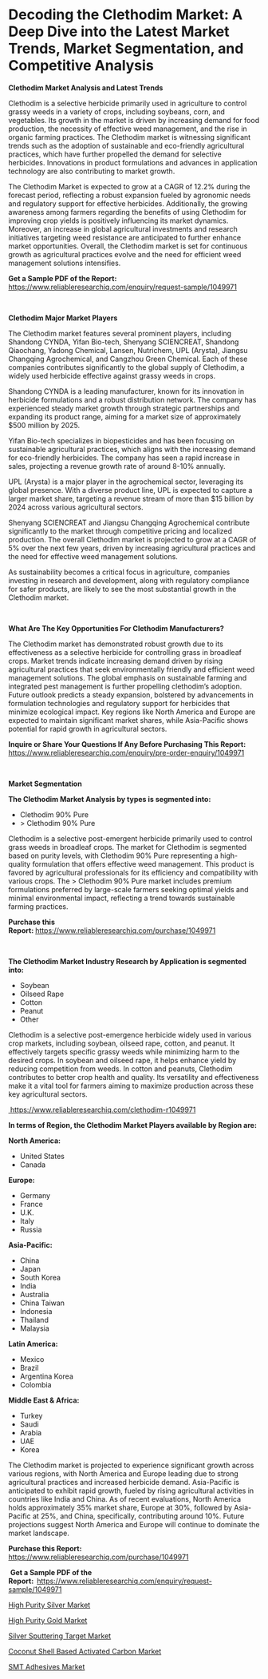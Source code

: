 <p><h1>Decoding the Clethodim Market: A Deep Dive into the Latest Market Trends, Market Segmentation, and Competitive Analysis</h1></p><p><strong>Clethodim Market Analysis and Latest Trends</strong></p>
<p><p>Clethodim is a selective herbicide primarily used in agriculture to control grassy weeds in a variety of crops, including soybeans, corn, and vegetables. Its growth in the market is driven by increasing demand for food production, the necessity of effective weed management, and the rise in organic farming practices. The Clethodim market is witnessing significant trends such as the adoption of sustainable and eco-friendly agricultural practices, which have further propelled the demand for selective herbicides. Innovations in product formulations and advances in application technology are also contributing to market growth.</p><p>The Clethodim Market is expected to grow at a CAGR of 12.2% during the forecast period, reflecting a robust expansion fueled by agronomic needs and regulatory support for effective herbicides. Additionally, the growing awareness among farmers regarding the benefits of using Clethodim for improving crop yields is positively influencing its market dynamics. Moreover, an increase in global agricultural investments and research initiatives targeting weed resistance are anticipated to further enhance market opportunities. Overall, the Clethodim market is set for continuous growth as agricultural practices evolve and the need for efficient weed management solutions intensifies.</p></p>
<p><strong>Get a Sample PDF of the Report:&nbsp;</strong> <a href="https://www.reliableresearchiq.com/enquiry/request-sample/1049971?utm_campaign=1129&utm_medium=2&utm_source=Github&utm_content=ia&utm_term=02042025&utm_id=clethodim">https://www.reliableresearchiq.com/enquiry/request-sample/1049971</a></p>
<p>&nbsp;</p>
<p><strong>Clethodim Major Market Players</strong></p>
<p><p>The Clethodim market features several prominent players, including Shandong CYNDA, Yifan Bio-tech, Shenyang SCIENCREAT, Shandong Qiaochang, Yadong Chemical, Lansen, Nutrichem, UPL (Arysta), Jiangsu Changqing Agrochemical, and Cangzhou Green Chemical. Each of these companies contributes significantly to the global supply of Clethodim, a widely used herbicide effective against grassy weeds in crops.</p><p>Shandong CYNDA is a leading manufacturer, known for its innovation in herbicide formulations and a robust distribution network. The company has experienced steady market growth through strategic partnerships and expanding its product range, aiming for a market size of approximately $500 million by 2025.</p><p>Yifan Bio-tech specializes in biopesticides and has been focusing on sustainable agricultural practices, which aligns with the increasing demand for eco-friendly herbicides. The company has seen a rapid increase in sales, projecting a revenue growth rate of around 8-10% annually.</p><p>UPL (Arysta) is a major player in the agrochemical sector, leveraging its global presence. With a diverse product line, UPL is expected to capture a larger market share, targeting a revenue stream of more than $15 billion by 2024 across various agricultural sectors.</p><p>Shenyang SCIENCREAT and Jiangsu Changqing Agrochemical contribute significantly to the market through competitive pricing and localized production. The overall Clethodim market is projected to grow at a CAGR of 5% over the next few years, driven by increasing agricultural practices and the need for effective weed management solutions.</p><p>As sustainability becomes a critical focus in agriculture, companies investing in research and development, along with regulatory compliance for safer products, are likely to see the most substantial growth in the Clethodim market.</p></p>
<p>&nbsp;</p>
<p><strong>What Are The Key Opportunities For Clethodim Manufacturers?</strong></p>
<p><p>The Clethodim market has demonstrated robust growth due to its effectiveness as a selective herbicide for controlling grass in broadleaf crops. Market trends indicate increasing demand driven by rising agricultural practices that seek environmentally friendly and efficient weed management solutions. The global emphasis on sustainable farming and integrated pest management is further propelling clethodim’s adoption. Future outlook predicts a steady expansion, bolstered by advancements in formulation technologies and regulatory support for herbicides that minimize ecological impact. Key regions like North America and Europe are expected to maintain significant market shares, while Asia-Pacific shows potential for rapid growth in agricultural sectors.</p></p>
<p><strong>Inquire or Share Your Questions If Any Before Purchasing This Report:</strong> <a href="https://www.reliableresearchiq.com/enquiry/pre-order-enquiry/1049971?utm_campaign=1129&utm_medium=2&utm_source=Github&utm_content=ia&utm_term=02042025&utm_id=clethodim">https://www.reliableresearchiq.com/enquiry/pre-order-enquiry/1049971</a></p>
<p>&nbsp;</p>
<p><strong>Market Segmentation</strong></p>
<p><strong>The Clethodim Market Analysis by types is segmented into:</strong></p>
<p><ul><li>Clethodim 90% Pure</li><li>> Clethodim 90% Pure</li></ul></p>
<p><p>Clethodim is a selective post-emergent herbicide primarily used to control grass weeds in broadleaf crops. The market for Clethodim is segmented based on purity levels, with Clethodim 90% Pure representing a high-quality formulation that offers effective weed management. This product is favored by agricultural professionals for its efficiency and compatibility with various crops. The > Clethodim 90% Pure market includes premium formulations preferred by large-scale farmers seeking optimal yields and minimal environmental impact, reflecting a trend towards sustainable farming practices.</p></p>
<p><strong>Purchase this Report:&nbsp;</strong><a href="https://www.reliableresearchiq.com/purchase/1049971?utm_campaign=1129&utm_medium=2&utm_source=Github&utm_content=ia&utm_term=02042025&utm_id=clethodim">https://www.reliableresearchiq.com/purchase/1049971</a></p>
<p>&nbsp;</p>
<p><strong>The Clethodim Market Industry Research by Application is segmented into:</strong></p>
<p><ul><li>Soybean</li><li>Oilseed Rape</li><li>Cotton</li><li>Peanut</li><li>Other</li></ul></p>
<p><p>Clethodim is a selective post-emergence herbicide widely used in various crop markets, including soybean, oilseed rape, cotton, and peanut. It effectively targets specific grassy weeds while minimizing harm to the desired crops. In soybean and oilseed rape, it helps enhance yield by reducing competition from weeds. In cotton and peanuts, Clethodim contributes to better crop health and quality. Its versatility and effectiveness make it a vital tool for farmers aiming to maximize production across these key agricultural sectors.</p></p>
<p><a href="https://www.reliableresearchiq.com/clethodim-r1049971?utm_campaign=1129&utm_medium=2&utm_source=Github&utm_content=ia&utm_term=02042025&utm_id=clethodim">&nbsp;https://www.reliableresearchiq.com/clethodim-r1049971</a></p>
<p><strong>In terms of Region, the Clethodim Market Players available by Region are:</strong></p>
<p>
    <p> <strong> North America: </strong>
        <ul>
            <li>United States</li>
            <li>Canada</li>
        </ul>
        </p> 
    <p> <strong> Europe: </strong>
        <ul>
            <li>Germany</li>
            <li>France</li>
            <li>U.K.</li>
            <li>Italy</li>
            <li>Russia</li>
        </ul>
        </p> 
    <p> <strong> Asia-Pacific: </strong>
        <ul>
            <li>China</li>
            <li>Japan</li>
            <li>South Korea</li>
            <li>India</li>
            <li>Australia</li>
            <li>China Taiwan</li>
            <li>Indonesia</li>
            <li>Thailand</li>
            <li>Malaysia</li>
        </ul>
        </p> 
    <p> <strong> Latin America: </strong>
        <ul>
            <li>Mexico</li>
            <li>Brazil</li>
            <li>Argentina Korea</li>
            <li>Colombia</li>
        </ul>
        </p> 
    <p> <strong> Middle East & Africa: </strong>
        <ul>
            <li>Turkey</li>
            <li>Saudi</li>
            <li>Arabia</li>
            <li>UAE</li>
            <li>Korea</li>
        </ul>
    </p>
    </p>
<p><p>The Clethodim market is projected to experience significant growth across various regions, with North America and Europe leading due to strong agricultural practices and increased herbicide demand. Asia-Pacific is anticipated to exhibit rapid growth, fueled by rising agricultural activities in countries like India and China. As of recent evaluations, North America holds approximately 35% market share, Europe at 30%, followed by Asia-Pacific at 25%, and China, specifically, contributing around 10%. Future projections suggest North America and Europe will continue to dominate the market landscape.</p></p>
<p><strong>Purchase this Report: </strong><a href="https://www.reliableresearchiq.com/purchase/1049971?utm_campaign=1129&utm_medium=2&utm_source=Github&utm_content=ia&utm_term=02042025&utm_id=clethodim">https://www.reliableresearchiq.com/purchase/1049971</a></p>
<p>&nbsp;<strong>Get a Sample PDF of the Report:&nbsp;&nbsp;</strong><a href="https://www.reliableresearchiq.com/enquiry/request-sample/1049971?utm_campaign=1129&utm_medium=2&utm_source=Github&utm_content=ia&utm_term=02042025&utm_id=clethodim">https://www.reliableresearchiq.com/enquiry/request-sample/1049971</a></p>
<p><strong></strong></p>
<p><p><a href="https://github.com/sulvantomppa/Market-Research-Report-List-1/blob/main/high-purity-silver-market.md?utm_campaign=1129&utm_medium=2&utm_source=Github&utm_content=ia&utm_term=02042025&utm_id=clethodim">High Purity Silver Market</a></p><p><a href="https://github.com/snapetylerho/Market-Research-Report-List-1/blob/main/high-purity-gold-market.md?utm_campaign=1129&utm_medium=2&utm_source=Github&utm_content=ia&utm_term=02042025&utm_id=clethodim">High Purity Gold Market</a></p><p><a href="https://github.com/iwanesucices/Market-Research-Report-List-1/blob/main/silver-sputtering-target-market.md?utm_campaign=1129&utm_medium=2&utm_source=Github&utm_content=ia&utm_term=02042025&utm_id=clethodim">Silver Sputtering Target Market</a></p><p><a href="https://github.com/trenkkwasek84/Market-Research-Report-List-1/blob/main/coconut-shell-based-activated-carbon-market.md?utm_campaign=1129&utm_medium=2&utm_source=Github&utm_content=ia&utm_term=02042025&utm_id=clethodim">Coconut Shell Based Activated Carbon Market</a></p><p><a href="https://github.com/brinnoifon/Market-Research-Report-List-1/blob/main/smt-adhesives-market.md?utm_campaign=1129&utm_medium=2&utm_source=Github&utm_content=ia&utm_term=02042025&utm_id=clethodim">SMT Adhesives Market</a></p></p>